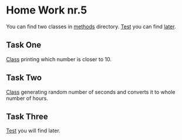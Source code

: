 
# Home Work nr.5

You can find two classes in [methods](methods) directory. [Test](..) you can find [later](..).

## Task One

[Class](methods/TaskOneCompare.java) printing which number is closer to 10.

## Task Two

[Class](methods/TaskTwoTime.java) generating random number of seconds and converts it to whole number of hours.

## Task Three

[Test](..) you will find later.
